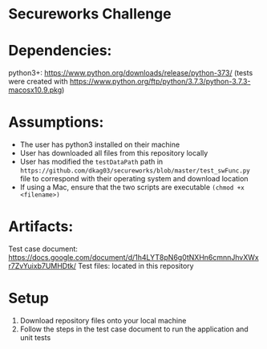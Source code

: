 # Secureworks Challenge #

# Dependencies:
python3+: https://www.python.org/downloads/release/python-373/
(tests were created with https://www.python.org/ftp/python/3.7.3/python-3.7.3-macosx10.9.pkg)

# Assumptions:
- The user has python3 installed on their machine
- User has downloaded all files from this repository locally
- User has modified the `testDataPath` path in `https://github.com/dkag03/secureworks/blob/master/test_swFunc.py` file to correspond with their operating system and download location
- If using a Mac, ensure that the two scripts are executable `(chmod +x <filename>)`


# Artifacts:
Test case document: https://docs.google.com/document/d/1h4LYT8pN6g0tNXHn6cmnnJhvXWxr7ZvYuixb7UMHDtk/
Test files: located in this repository

# Setup
1. Download repository files onto your local machine
2. Follow the steps in the test case document to run the application and unit tests

